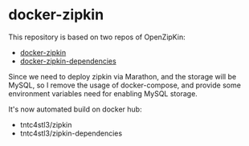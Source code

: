 docker-zipkin
=============

This repository is based on two repos of OpenZipKin:

* [docker-zipkin](https://github.com/openzipkin/docker-zipkin)
* [docker-zipkin-dependencies](https://github.com/openzipkin/docker-zipkin-dependencies)

Since we need to deploy zipkin via Marathon, and the storage will be MySQL, so I remove the usage of docker-compose, and provide some environment variables need for enabling MySQL storage.

It's now automated build on docker hub:

* tntc4stl3/zipkin
* tntc4stl3/zipkin-dependencies
